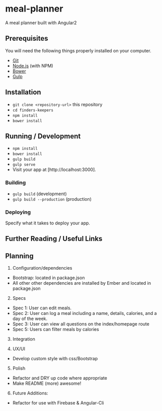 # meal-planner

A meal planner built with Angular2

## Prerequisites

You will need the following things properly installed on your computer.

* [Git](https://git-scm.com/)
* [Node.js](https://nodejs.org/) (with NPM)
* [Bower](https://bower.io/)
* [Gulp](https://gulpjs.com/)

## Installation

* `git clone <repository-url>` this repository
* `cd finders-keepers`
* `npm install`
* `bower install`

## Running / Development

* `npm install`
* `bower install`
* `gulp build`
* `gulp serve`
* Visit your app at [http://localhost:3000].

### Building

* `gulp build` (development)
* `gulp build --production` (production)

### Deploying

Specify what it takes to deploy your app.

## Further Reading / Useful Links

<!-- * [ember.js](http://emberjs.com/)
* [ember-cli](https://ember-cli.com/)
* Development Browser Extensions
  * [ember inspector for chrome](https://chrome.google.com/webstore/detail/ember-inspector/bmdblncegkenkacieihfhpjfppoconhi)
  * [ember inspector for firefox](https://addons.mozilla.org/en-US/firefox/addon/ember-inspector/) -->

## Planning

1. Configuration/dependencies
  * Bootstrap: located in package.json
  * All other other dependencies are installed by Ember and located in package.json

2. Specs
  * Spec 1: User can edit meals.
  * Spec 2: User can log a meal including a name, details, calories, and a day of the week.
  * Spec 3: User can view all questions on the index/homepage route
  * Spec 5: Users can filter meals by calories

3. Integration

4. UX/UI
  * Develop custom style with css/Bootstrap

5. Polish
  * Refactor and DRY up code where appropriate
  * Make README (more) awesome!

6. Future Additions:
  * Refactor for use with Firebase & Angular-Cli
